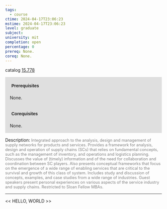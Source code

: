 ```yaml
---
tags:
  - course
ctime: 2024-04-17T23:06:23
mstime: 2024-04-17T23:06:23
level: graduate
subject: 
university: mit
completion: open
percentage: 0
prereq: None.
coreq: None.
---
```


catalog [15.778](http://student.mit.edu/catalog/m15c.html#15.778)

<span style="display: block; padding: 15px; background-color: rgb(100, 100, 100, 0.2);"><font id="m_prereq1278_0" style="display: block; font-family: Arial, sans-serif; font-weight: bold; padding: 5px">Prerequisites</font><br><span id="prereq1278_0">None.</span></span>
<span style="display: block; padding: 15px; background-color: rgb(100, 100, 100, 0.2);"><font id="m_coreq1278_0" style="display: block; font-family: Arial, sans-serif; font-weight: bold; padding: 5px">Corequisites</font><br><span id="coreq1278_0">None.</span></span>

<font style="">Description:</font>
<font style="color: grey; font-size: 0.8rem;">Integrated approach to the analysis, design and management of supply networks for products and services. Provides a framework for analysis, design and operation of supply chains (SCs) that relies on fundamental concepts, such as the management of inventory, and operations and logistics planning. Discusses the value of (timely) information and of the need for collaboration and coordination between SC players. Also presents conceptual frameworks that focus on the emergence of a wide range of enabling services that are critical to the survival and growth of this class of system. Includes study and discussion of concepts, examples, and case studies from a wide range of industries. Guest speakers present personal experiences on various aspects of the service industry and supply chains. Restricted to Sloan Fellow MBAs.</font>



---

<< HELLO, WORLD >>
